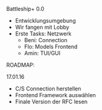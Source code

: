 Battleship+ 0.0
- Entwicklungsumgebung
- Wir fangen mit Lobby
- Erste Tasks:
    Netzwerk
    - Beni: Connection
    - Flo: Models
    Frontend
    - Amin: TUI/GUI

ROADMAP:

17.01.16
- C/S Connection herstellen
- Frontend Framework auswählen
- Finale Version der RFC lesen



